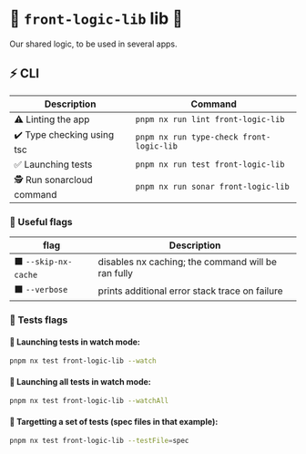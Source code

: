 # 🧩 `front-logic-lib` lib 🧩

Our shared logic, to be used in several apps.

## ⚡ CLI

| Description                | Command                                  |
| -------------------------- | ---------------------------------------- |
| ⚠️ Linting the app         | `pnpm nx run lint front-logic-lib`       |
| ✔️ Type checking using tsc | `pnpm nx run type-check front-logic-lib` |
| ✅ Launching tests         | `pnpm nx run test front-logic-lib`       |
| 🕵️ Run sonarcloud command  | `pnpm nx run sonar front-logic-lib`      |

### 🔶 Useful flags

| flag                 | Description                                        |
| -------------------- | -------------------------------------------------- |
| ⬛ `--skip-nx-cache` | disables nx caching; the command will be ran fully |
| ⬛ `--verbose`       | prints additional error stack trace on failure     |

### 🔶 Tests flags

#### 🧿 Launching tests in watch mode:

```bash
pnpm nx test front-logic-lib --watch
```

#### 🧿 Launching all tests in watch mode:

```bash
pnpm nx test front-logic-lib --watchAll
```

#### 🧿 Targetting a set of tests (spec files in that example):

```bash
pnpm nx test front-logic-lib --testFile=spec
```
